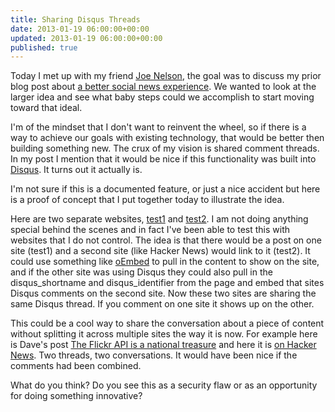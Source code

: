 ```yaml
---
title: Sharing Disqus Threads
date: 2013-01-19 06:00:00+00:00
updated: 2013-01-19 06:00:00+00:00
published: true
---
```


Today I met up with my friend [Joe Nelson](http://begriffs.com/), the goal was to discuss my prior blog post about [a better social news experience](/a-better-social-news-experience/). We wanted to look at the larger idea and see what baby steps could we accomplish to start moving toward that ideal.

I'm of the mindset that I don't want to reinvent the wheel, so if there is a way to achieve our goals with existing technology, that would be better then building something new. The crux of my vision is shared comment threads. In my post I mention that it would be nice if this functionality was built into [Disqus](http://disqus.com/). It turns out it actually is.

I'm not sure if this is a documented feature, or just a nice accident but here is a proof of concept that I put together today to illustrate the idea.

Here are two separate websites, [test1](http://test1.geekity.com/) and [test2](http://test2.geekity.com/). I am not doing anything special behind the scenes and in fact I've been able to test this with websites that I do not control. The idea is that there would be a post on one site (test1) and a second site (like Hacker News) would link to it (test2). It could use something like [oEmbed](http://oembed.com/) to pull in the content to show on the site, and if the other site was using Disqus they could also pull in the disqus_shortname and disqus_identifier from the page and embed that sites Disqus comments on the second site. Now these two sites are sharing the same Disqus thread. If you comment on one site it shows up on the other.

This could be a cool way to share the conversation about a piece of content without splitting it across multiple sites the way it is now. For example here is Dave's post [The Flickr API is a national treasure](http://threads2.scripting.com/2012/december/aNationalTreasure) and here it is [on Hacker News](http://news.ycombinator.com/item?id=4926843). Two threads, two conversations. It would have been nice if the comments had been combined.

What do you think?  Do you see this as a security flaw or as an opportunity for doing something innovative?

